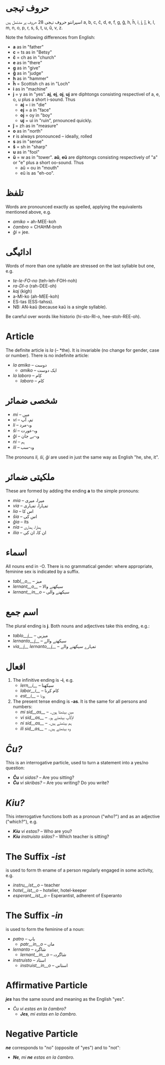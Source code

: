 # حروف تہجی

اسپرانتو حروف تہجی 28 حروف پر مشتمل ہیں
a, b, c, ĉ, d, e, f, g, ĝ, h, ĥ, i, j, ĵ, k, l, m, n, o, p, r, s, ŝ, t, u, ŭ, v, z.

Note the following differences from English:

- __a__ as in "father"
- __c__ = ts as in "Betsy"
- __ĉ__ = ch as in "church"
- __e__ as in "there"
- __g__ as in "give"
- __ĝ__ as in "judge"
- __h__ as in "hammer"
- __ĥ__ = Scottish ch as in "Loch"
- __i__ as in "machine"
- __j__ = y as in "yes". __aj__, __ej__, __oj__, __uj__ are diphtongs consisting respectivel of a, e, o, u plus a short i-sound. Thus
	- __aj__ = i in "die"
	- __ej__ = a in "face"
	- __oj__ = oy in "boy"
	- __uj__ = ui in "ruin", prnounced quickly.
- __ĵ__ = zh  as in "measure"
- __o__  as in "north"
- __r__ is always pronounced – ideally, rolled
- __s__ as in "sense"
- __ŝ__ = sh in "sharp"
- __u__ as in "fool"
- __ŭ__ = w as in "tower". __aŭ__, __eŭ__ are diphtongs consisting respectively of "a" or "e" plus a short oo-sound. Thus
	- aŭ = ou in "mouth"
	- eŭ is as "eh-oo".


# تلفظ

Words are pronounced exactly as spelled, applying the equivalents mentioned above, e.g.

- *amiko* = ah-MEE-koh
- *ĉambro* = CHAHM-broh
- *ĝi* = jee.

# ادائیگی

Words of more than one syllable are stressed on the last syllable but one, e.g.

- *te-le-FO-no* (teh-leh-FOH-noh)
- *ra-DI-o* (rah-DEE-oh)
- *kaj* (kigh)
- a-MI-ko (ah-MEE-koh)
- ES-tas (ESS-tahss).
- NB: AN-kaŭ (because kaŭ is a single syllable).

Be careful over words like historio (hi-sto-RI-o, hee-stoh-REE-oh).

# Article

The definite article is *la* (– *the). It is invariable (no change for gender, case or number). There is no indefinite article:

- *la amiko* – دوست
  - *amiko* – ایک دوست
- *la laboro* – کام
  - *laboro* – کام

# شخصی ضمائر

- *mi* – میں
- *vi* – تم، آپ
- *li* – وہ-مرد
- *ŝi* – وہ-عورت
- *ĝi* – وہ-بے جان
- *ni* – ہم
- *ili* – وہ-سب

The pronouns *li, ŝi, ĝi* are used in just the same way as English "he, she, it".

# ملکیتی ضمائر

These are formed by adding the ending __a__ to the simple pronouns:

- *mia* – میرا، میری
- *via* – تمہارا، تمہاری
- *lia* – اس کا
- *ŝia* – اس کی
- *ĝia* – its
- *nia* – ہمارا، ہماری
- *ilia* – ان کا، ان کی

# اسماء

All nouns end in -O. There is no grammatical gender: where appropriate, feminine sex is indicated by a suffix.

- *tabl__o__* – میز
- *lernant__o__* – سیکھنے والا
- *lernant__in__o* – سیکھنے والی

# اسم جمع

The plural ending is __j__. Both nouns and adjectives take this ending, e.g.:

- *tablo__j__* – میزیں
- *lernanto__j__* – سیکھنے والے
- *via__j__ lernanto__j__* – تمہارے سیکھنے والے

# افعال

1. The infinitive ending is __-i__, e.g.
   - *lern__i__* – سیکھنا
   - *labor__i__* – کام کرنا
   - *est__i__* – ہونا
2. The present tense ending is __-as__. It is the same for all persons and numbers:
   - *mi sid__as__* – میں بیٹھتا ہوں۔
   - *vi sid__as__* – تم/آپ بیٹھتے ہو۔
   - *ni sid__as__* – ہم بیٹھتے ہیں۔
   - *ili sid__as__* – وہ بیتھتے ہیں۔

# *Ĉu?*

This is an interrogative particle, used to turn a statement into a yes/no question:

- *__Ĉu__ vi sidas?* – Are you sitting?
- *__Ĉu__ vi skribas?* – Are you writing? Do you write?

# *Kiu?*

This interrogative functions both as a pronoun ("who?") and as an adjective ("which?"), e.g.

- *__Kiu__ vi estas?* – Who are you?
- *__Kiu__ instruisto sidas?* – Which teacher is sitting?


# The Suffix *-ist*

is used to form th ename of a person regularly engaged in some activity, e.g.


- *instru__ist__o* – teacher
- *hotel__ist__o* – hotelier, hotel-keeper
- *esperant__ist__o* – Esperantist, adherent of Esperanto


# The Suffix *-in*

is used to form the feminine of a noun:

- *patro* – باپ
    - *patr__in__o* – ماں
- *lernanto* – شاگرد
    - *lernant__in__o* – شاگردہ
- *instruisto* – استاد
    - *instruist__in__o* – استانی

# Affirmative Particle

*__jes__* has the same sound and meaning as the English "yes".

- *Ĉu vi estas en la ĉambro?* 
  - *__Jes__, mi estas en la ĉambro.* 

# Negative Particle

*__ne__* corresponds to "no" (opposite of "yes") and to "not":

- *__Ne__, mi __ne__ estas en la ĉambro.* 
